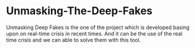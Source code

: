 # Unmasking-The-Deep-Fakes
Unmasking Deep Fakes is the one of the project which is developed basing upon on real-time crisis in recent times. And it can be the use of the real time crisis and we can able to solve them with this tool.
